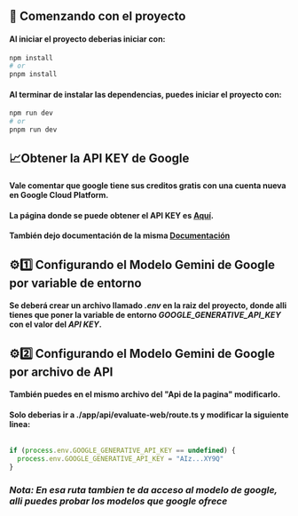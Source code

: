 ## 🚀 Comenzando con el proyecto
#### Al iniciar el proyecto deberias iniciar con:
```bash
npm install
# or
pnpm install
```

#### Al terminar de instalar las dependencias, puedes iniciar el proyecto con:
```bash
npm run dev
# or
pnpm run dev
```

## 📈Obtener la API KEY de Google
#### Vale comentar que google tiene sus creditos gratis con una cuenta nueva en Google Cloud Platform.
#### La página donde se puede obtener el API KEY es <a href="https://aistudio.google.com/app/apikey">Aquí</a>.
#### También dejo documentación de la misma <a href="https://aistudio.google.com/app/apikey">Documentación</a>

## ⚙1️⃣ Configurando el Modelo Gemini de Google por variable de entorno
#### Se deberá crear un archivo llamado **_.env_** en la raiz del proyecto, donde alli tienes que poner la variable de entorno **_GOOGLE_GENERATIVE_API_KEY_** con el valor del **_API KEY_**.

## ⚙2️⃣ Configurando el Modelo Gemini de Google por archivo de API
#### También puedes en el mismo archivo del "Api de la pagina" modificarlo.
#### Solo deberias ir a ./app/api/evaluate-web/route.ts y modificar la siguiente linea:
```ts

if (process.env.GOOGLE_GENERATIVE_API_KEY == undefined) {
  process.env.GOOGLE_GENERATIVE_API_KEY = "AIz...XY9Q"
}
```

### _Nota: En esa ruta tambien te da acceso al modelo de google, alli puedes probar los modelos que google ofrece_